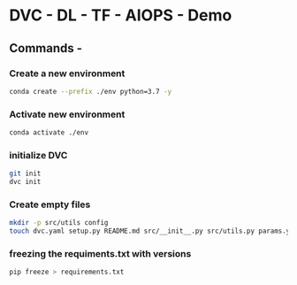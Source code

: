 # DVC - DL - TF - AIOPS - Demo

## Commands - 

### Create a new environment
```bash
conda create --prefix ./env python=3.7 -y
```

### Activate new environment
```bash
conda activate ./env
```

### initialize DVC
```bash
git init
dvc init
```
### Create empty files
```bash
mkdir -p src/utils config
touch dvc.yaml setup.py README.md src/__init__.py src/utils.py params.yaml config/config.yaml src/utils/all_utils.py .gitignore 
```


### freezing the requiments.txt with versions
```bash
pip freeze > requirements.txt 
```
